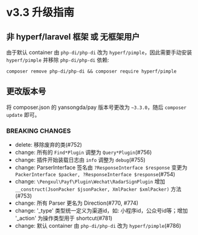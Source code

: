 # v3.3 升级指南

##  非 hyperf/laravel 框架 或 无框架用户

由于默认 container 由 `php-di/php-di` 改为 `hyperf/pimple`，因此需要手动安装 `hyperf/pimple` 并移除 `php-di/php-di` 依赖:

```shell
composer remove php-di/php-di && composer require hyperf/pimple
```

## 更改版本号

将 composer.json 的 yansongda/pay 版本号更改为 `~3.3.0`，随后 `composer update` 即可。

### BREAKING CHANGES

- delete: 移除废弃的类(#752)
- change: 所有的 `Find*Plugin` 调整为 `Query*Plugin`(#756)
- change: 插件开始装载日志由 `info` 调整为 `debug`(#755)
- change: ParserInterface 签名由 `?ResponseInterface $response` 变更为 `PackerInterface $packer, ?ResponseInterface $response`(#754)
- change: `\Pengxul\Payf\Plugin\Wechat\RadarSignPlugin` 增加 `__construct(JsonPacker $jsonPacker, XmlPacker $xmlPacker)` 方法(#753)
- change: 所有 Parser 更名为 Direction(#770, #774)
- change: '_type' 类型统一定义为渠道id，如: 小程序id，公众号id等；增加 '_action' 为操作类型用于 shortcut(#781)
- change: 默认 container 由 `php-di/php-di` 改为 `hyperf/pimple`(#786)
